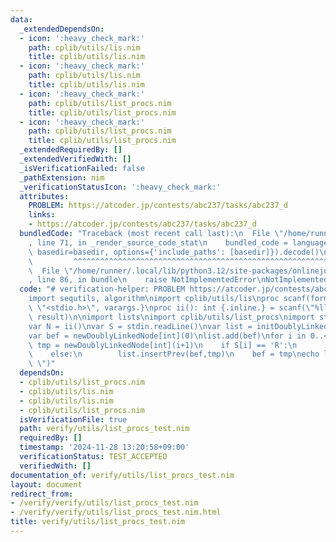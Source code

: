 ```yaml
---
data:
  _extendedDependsOn:
  - icon: ':heavy_check_mark:'
    path: cplib/utils/lis.nim
    title: cplib/utils/lis.nim
  - icon: ':heavy_check_mark:'
    path: cplib/utils/lis.nim
    title: cplib/utils/lis.nim
  - icon: ':heavy_check_mark:'
    path: cplib/utils/list_procs.nim
    title: cplib/utils/list_procs.nim
  - icon: ':heavy_check_mark:'
    path: cplib/utils/list_procs.nim
    title: cplib/utils/list_procs.nim
  _extendedRequiredBy: []
  _extendedVerifiedWith: []
  _isVerificationFailed: false
  _pathExtension: nim
  _verificationStatusIcon: ':heavy_check_mark:'
  attributes:
    PROBLEM: https://atcoder.jp/contests/abc237/tasks/abc237_d
    links:
    - https://atcoder.jp/contests/abc237/tasks/abc237_d
  bundledCode: "Traceback (most recent call last):\n  File \"/home/runner/.local/lib/python3.12/site-packages/onlinejudge_verify/documentation/build.py\"\
    , line 71, in _render_source_code_stat\n    bundled_code = language.bundle(stat.path,\
    \ basedir=basedir, options={'include_paths': [basedir]}).decode()\n          \
    \         ^^^^^^^^^^^^^^^^^^^^^^^^^^^^^^^^^^^^^^^^^^^^^^^^^^^^^^^^^^^^^^^^^^^^^^^^^^^^^^^^^\n\
    \  File \"/home/runner/.local/lib/python3.12/site-packages/onlinejudge_verify/languages/nim.py\"\
    , line 86, in bundle\n    raise NotImplementedError\nNotImplementedError\n"
  code: "# verification-helper: PROBLEM https://atcoder.jp/contests/abc237/tasks/abc237_d\n\
    import sequtils, algorithm\nimport cplib/utils/lis\nproc scanf(formatstr: cstring){.header:\
    \ \"<stdio.h>\", varargs.}\nproc ii(): int {.inline.} = scanf(\"%lld\\n\", addr\
    \ result)\n\nimport lists\nimport cplib/utils/list_procs\nimport strutils\n\n\
    var N = ii()\nvar S = stdin.readLine()\nvar list = initDoublyLinkedList[int]()\n\
    var bef = newDoublyLinkedNode[int](0)\nlist.add(bef)\nfor i in 0..<N:\n    var\
    \ tmp = newDoublyLinkedNode[int](i+1)\n    if S[i] == 'R':\n        list.insert(bef,tmp)\n\
    \    else:\n        list.insertPrev(bef,tmp)\n    bef = tmp\necho list.toseq().join(\"\
    \ \")"
  dependsOn:
  - cplib/utils/list_procs.nim
  - cplib/utils/lis.nim
  - cplib/utils/lis.nim
  - cplib/utils/list_procs.nim
  isVerificationFile: true
  path: verify/utils/list_procs_test.nim
  requiredBy: []
  timestamp: '2024-11-28 13:20:58+09:00'
  verificationStatus: TEST_ACCEPTED
  verifiedWith: []
documentation_of: verify/utils/list_procs_test.nim
layout: document
redirect_from:
- /verify/verify/utils/list_procs_test.nim
- /verify/verify/utils/list_procs_test.nim.html
title: verify/utils/list_procs_test.nim
---
```

